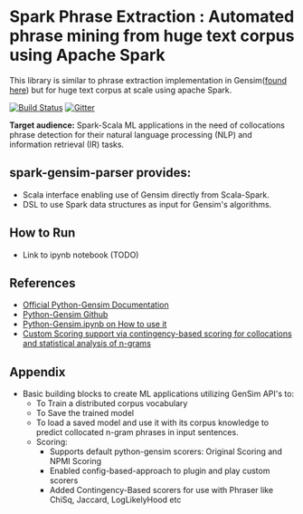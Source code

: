 
# Spark Phrase Extraction : Automated phrase mining from huge text corpus using Apache Spark

This library is similar to phrase extraction implementation in Gensim([found here](https://github.com/RaRe-Technologies/gensim)) but for huge text corpus at scale using apache Spark. 

[![Build Status](https://travis-ci.org/spoddutur/spark-phrase-extraction.svg?branch=master)](https://travis-ci.org/spoddutur/spark-phrase-extraction)
[![Gitter](https://badges.gitter.im/Join%20Chat.svg)](https://gitter.im/spark-phrase-extraction?utm_source=badge&utm_medium=badge&utm_campaign=pr-badge&utm_content=body_badge)


**Target audience:** Spark-Scala ML applications in the need of collocations phrase detection for their natural language processing (NLP) and information retrieval (IR) tasks.
<br/>

## spark-gensim-parser provides:

- Scala interface enabling use of Gensim directly from Scala-Spark.
- DSL to use Spark data structures as input for Gensim's algorithms.

## How to Run
- Link to ipynb notebook (TODO)

## References
- [Official Python-Gensim Documentation](https://radimrehurek.com/gensim/models/phrases.html)
- [Python-Gensim Github](https://github.com/RaRe-Technologies/gensim)
- [Python-Gensim.ipynb on How to use it](https://github.com/jdwittenauer/ipython-notebooks/blob/master/notebooks/libraries/Gensim.ipynb)
- [Custom Scoring support via contingency-based scoring for collocations and statistical analysis of n-grams](http://dspace.uib.no/bitstream/handle/1956/11033/lyse-andersen-mwe-final.pdf?sequence=1&isAllowed=y)

## Appendix
- Basic building blocks to create ML applications utilizing GenSim API's to:
  - To Train a distributed corpus vocabulary
  - To Save the trained model
  - To load a saved model and use it with its corpus knowledge to predict collocated n-gram phrases in input sentences.
  - Scoring:
    - Supports default python-gensim scorers: Original Scoring and NPMI Scoring
    - Enabled config-based-approach to plugin and play custom scorers
    - Added Contingency-Based scorers for use with Phraser like ChiSq, Jaccard, LogLikelyHood etc
